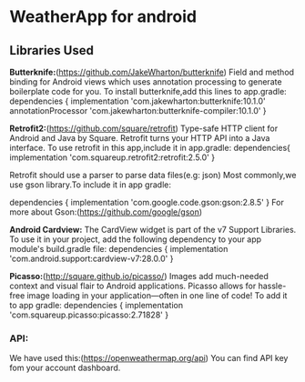 # WeatherApp for android

## Libraries Used

**Butterknife:**(https://github.com/JakeWharton/butterknife)
Field and method binding for Android views which uses annotation processing to generate boilerplate code for you.
To install butterknife,add this lines to app.gradle:
dependencies {
  implementation 'com.jakewharton:butterknife:10.1.0'
  annotationProcessor 'com.jakewharton:butterknife-compiler:10.1.0'
}

**Retrofit2:**(https://github.com/square/retrofit)
Type-safe HTTP client for Android and Java by Square. Retrofit turns your HTTP API into a Java interface.
To use retrofit in this app,include it in app.gradle:
dependencies{
    implementation 'com.squareup.retrofit2:retrofit:2.5.0'
}

Retrofit should use a parser to parse data files(e.g: json)
Most commonly,we use gson library.To include it in app gradle:

dependencies {
  implementation 'com.google.code.gson:gson:2.8.5'
}
For more about Gson:(https://github.com/google/gson)

**Android Cardview:**
The CardView widget is part of the v7 Support Libraries. To use it in your project, add the following dependency to your app module's build.gradle file:
dependencies {
    implementation 'com.android.support:cardview-v7:28.0.0'
}

**Picasso:**(http://square.github.io/picasso/)
Images add much-needed context and visual flair to Android applications. Picasso allows for hassle-free image loading in your application—often in one line of code!
To add it to app gradle:
dependencies {
  implementation 'com.squareup.picasso:picasso:2.71828'
}



### API:
We have used this:(https://openweathermap.org/api)
 You can find API key fom your account dashboard.


